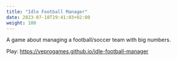 ```yaml
---
title: "Idle Football Manager"
date: 2023-07-18T19:41:03+02:00
weight: 100
---
```


A game about managing a football/soccer team with big numbers.

Play: https://veprogames.github.io/idle-football-manager